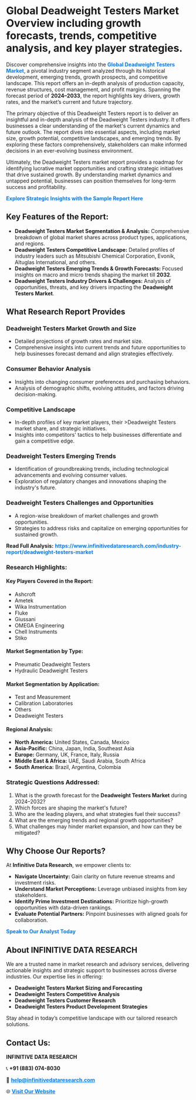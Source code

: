 <h1>Global Deadweight Testers Market Overview including growth forecasts, trends, competitive analysis, and key player strategies.</h1>
<p>
Discover comprehensive insights into the 
<a href="https://www.infinitivedataresearch.com/industry-report/deadweight-testers-market" rel="dofollow" style="color: #007BFF; text-decoration: none;"><strong>Global Deadweight Testers Market</strong></a>, a pivotal industry segment analyzed through its historical development, emerging trends, growth prospects, and competitive landscape. This report offers an in-depth analysis of production capacity, revenue structures, cost management, and profit margins. Spanning the forecast period of <strong>2024–2033</strong>, the report highlights key drivers, growth rates, and the market’s current and future trajectory.
</p>
<p>
The primary objective of this Deadweight Testers report is to deliver an insightful and in-depth analysis of the Deadweight Testers industry. It offers businesses a clear understanding of the market's current dynamics and future outlook. The report dives into essential aspects, including market size, growth potential, competitive landscapes, and emerging trends. By exploring these factors comprehensively, stakeholders can make informed decisions in an ever-evolving business environment.
</p>
<p>
Ultimately, the Deadweight Testers market report provides a roadmap for identifying lucrative market opportunities and crafting strategic initiatives that drive sustained growth. By understanding market dynamics and untapped potential, businesses can position themselves for long-term success and profitability.
</p>
<p>
<a href="https://www.infinitivedataresearch.com/request-sample/reportId=104460" style="color: #007BFF; text-decoration: none;"><strong>Explore Strategic Insights with the Sample Report Here</strong></a>
</p>

<h2>Key Features of the Report:</h2>
<ul>
<li><strong>Deadweight Testers Market Segmentation & Analysis:</strong> Comprehensive breakdown of global market shares across product types, applications, and regions.</li>
<li><strong>Deadweight Testers Competitive Landscape:</strong> Detailed profiles of industry leaders such as Mitsubishi Chemical Corporation, Evonik, Altuglas International, and others.</li>
<li><strong>Deadweight Testers Emerging Trends & Growth Forecasts:</strong> Focused insights on macro and micro trends shaping the market till <strong>2032</strong>.</li>
<li><strong>Deadweight Testers Industry Drivers & Challenges:</strong> Analysis of opportunities, threats, and key drivers impacting the <strong>Deadweight Testers Market</strong>.</li>
</ul>

<h2>What Research Report Provides</h2>
<h3>Deadweight Testers Market Growth and Size</h3>
<ul>
<li>Detailed projections of growth rates and market size.</li>
<li>Comprehensive insights into current trends and future opportunities to help businesses forecast demand and align strategies effectively.</li>
</ul>

<h3>Consumer Behavior Analysis</h3>
<ul>
<li>Insights into changing consumer preferences and purchasing behaviors.</li>
<li>Analysis of demographic shifts, evolving attitudes, and factors driving decision-making.</li>
</ul>

<h3>Competitive Landscape</h3>
<ul>
<li>In-depth profiles of key market players, their >Deadweight Testers market share, and strategic initiatives.</li>
<li>Insights into competitors' tactics to help businesses differentiate and gain a competitive edge.</li>
</ul>

<h3>Deadweight Testers Emerging Trends</h3>
<ul>
<li>Identification of groundbreaking trends, including technological advancements and evolving consumer values.</li>
<li>Exploration of regulatory changes and innovations shaping the industry's future.</li>
</ul>

<h3>Deadweight Testers Challenges and Opportunities</h3>
<ul>
<li>A region-wise breakdown of market challenges and growth opportunities.</li>
<li>Strategies to address risks and capitalize on emerging opportunities for sustained growth.</li>
</ul>
<p><strong>Read Full Analysis:</strong> <a href="https://www.infinitivedataresearch.com/industry-report/deadweight-testers-market" rel="dofollow" style="color: #007BFF; text-decoration: none;"><strong>https://www.infinitivedataresearch.com/industry-report/deadweight-testers-market</strong></a></p>
<h3>Research Highlights:</h3>
<h4>Key Players Covered in the Report:</h4>
<ul><li>Ashcroft</li><li>Ametek</li><li>Wika Instrumentation</li><li>Fluke</li><li>Giussani</li><li>OMEGA Engineering</li><li>Chell Instruments</li><li>Stiko</li></ul>
<h4>Market Segmentation by Type:</h4>
<ul><li>Pneumatic Deadweight Testers</li><li>Hydraulic Deadweight Testers</li></ul>
<h4>Market Segmentation by Application:</h4>
<ul><li>Test and Measurement</li><li>Calibration Laboratories</li><li>Others</li><li>Deadweight Testers</li></ul>

<h4>Regional Analysis:</h4>
<ul>
<li><strong>North America:</strong> United States, Canada, Mexico</li>
<li><strong>Asia-Pacific:</strong> China, Japan, India, Southeast Asia</li>
<li><strong>Europe:</strong> Germany, UK, France, Italy, Russia</li>
<li><strong>Middle East & Africa:</strong> UAE, Saudi Arabia, South Africa</li>
<li><strong>South America:</strong> Brazil, Argentina, Colombia</li>
</ul>

<h3>Strategic Questions Addressed:</h3>
<ol>
<li>What is the growth forecast for the <strong>Deadweight Testers Market</strong> during 2024–2032?</li>
<li>Which forces are shaping the market's future?</li>
<li>Who are the leading players, and what strategies fuel their success?</li>
<li>What are the emerging trends and regional growth opportunities?</li>
<li>What challenges may hinder market expansion, and how can they be mitigated?</li>
</ol>

<h2>Why Choose Our Reports?</h2>
<p>At <strong>Infinitive Data Research</strong>, we empower clients to:</p>
<ul>
<li><strong>Navigate Uncertainty:</strong> Gain clarity on future revenue streams and investment risks.</li>
<li><strong>Understand Market Perceptions:</strong> Leverage unbiased insights from key stakeholders.</li>
<li><strong>Identify Prime Investment Destinations:</strong> Prioritize high-growth opportunities with data-driven rankings.</li>
<li><strong>Evaluate Potential Partners:</strong> Pinpoint businesses with aligned goals for collaboration.</li>
</ul>
<p><a href="https://www.infinitivedataresearch.com/industry-report/deadweight-testers-market" rel="dofollow" style="color: #007BFF; text-decoration: none;"><strong>Speak to Our Analyst Today</strong></a></p>

<h2>About INFINITIVE DATA RESEARCH</h2>
<p>We are a trusted name in market research and advisory services, delivering actionable insights and strategic support to businesses across diverse industries. Our expertise lies in offering:</p>
<ul>
<li><strong>Deadweight Testers Market Sizing and Forecasting</strong></li>
<li><strong>Deadweight Testers Competitive Analysis</strong></li>
<li><strong>Deadweight Testers Customer Research</strong></li>
<li><strong>Deadweight Testers Product Development Strategies</strong></li>
</ul>
<p>Stay ahead in today’s competitive landscape with our tailored research solutions.</p>

<h2>Contact Us:</h2>
<p><strong>INFINITIVE DATA RESEARCH</strong></p>
<p>📞 <strong>+91 (883) 074-8030</strong></p>
<p>📧 <strong><a href="mailto:help@infinitivedataresearch.com" style="color: #007BFF;">help@infinitivedataresearch.com</a></strong></p>
<p>🌐 <strong><a href="https://www.infinitivedataresearch.com" rel="dofollow" style="color: #007BFF;">Visit Our Website</a></strong></p>